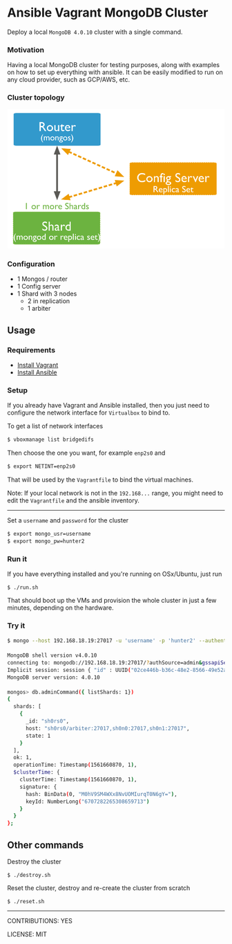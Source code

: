 # Ansible Vagrant MongoDB Cluster

Deploy a local `MongoDB 4.0.10` cluster with a single command.

### Motivation

Having a local MongoDB cluster for testing purposes, along with examples on how to set up everything with ansible. It can be easily modified to run on any cloud provider, such as GCP/AWS, etc.

### Cluster topology

![MongoDB minimal cluste topology](./cluster.svg)

### Configuration

+ 1 Mongos / router
+ 1 Config server
+ 1 Shard with 3 nodes
  + 2 in replication
  + 1 arbiter

## Usage

### Requirements

+ [Install Vagrant](https://www.vagrantup.com/docs/installation/)
+ [Install Ansible](https://docs.ansible.com/ansible/latest/installation_guide/intro_installation.html)


### Setup

If you already have Vagrant and Ansible installed, then you just need to configure the network interface for `Virtualbox` to bind to.

To get a list of network interfaces

```bash
$ vboxmanage list bridgedifs
```

Then choose the one you want, for example `enp2s0` and

```bash
$ export NETINT=enp2s0
```

That will be used by the `Vagrantfile` to bind the virtual machines.

Note: If your local network is not in the `192.168...` range, you might need to edit the `Vagrantfile` and the ansible inventory.

---

Set a `username` and `password` for the cluster

```bash
$ export mongo_usr=username
$ export mongo_pw=hunter2
```

### Run it

If you have everything installed and you're running on OSx/Ubuntu, just run

```
$ ./run.sh
```

That should boot up the VMs and provision the whole cluster in just a few minutes, depending on the hardware.

### Try it

``` bash
$ mongo --host 192.168.18.19:27017 -u 'username' -p 'hunter2' --authenticationDatabase 'admin'

MongoDB shell version v4.0.10                                    
connecting to: mongodb://192.168.18.19:27017/?authSource=admin&gssapiServiceName=mongodb                                                  
Implicit session: session { "id" : UUID("02ce446b-b36c-48e2-8566-49e52abeb8d9") }  
MongoDB server version: 4.0.10

mongos> db.adminCommand({ listShards: 1})                             
{
  shards: [
    {
      _id: "sh0rs0",
      host: "sh0rs0/arbiter:27017,sh0n0:27017,sh0n1:27017",
      state: 1
    }
  ],
  ok: 1,
  operationTime: Timestamp(1561660870, 1),
  $clusterTime: {
    clusterTime: Timestamp(1561660870, 1),
    signature: {
      hash: BinData(0, "M0hV9SM4WXx8NvUOMIurqT0N6gY="),
      keyId: NumberLong("6707282265308659713")
    }
  }
}; 

```

## Other commands

Destroy the cluster

```
$ ./destroy.sh 
```

Reset the cluster, destroy and re-create the cluster from scratch

```
$ ./reset.sh 
```
---

CONTRIBUTIONS: YES

LICENSE: MIT
